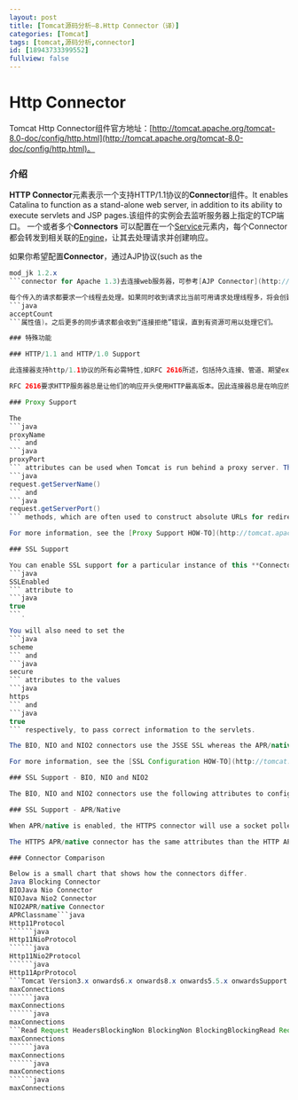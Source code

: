 ```yaml
---
layout: post
title: [Tomcat源码分析—8.Http Connector（译）]
categories: [Tomcat]
tags: [tomcat,源码分析,connector]
id: [18943733399552]
fullview: false
---
```


# Http Connector

Tomcat Http Connector组件官方地址：[http://tomcat.apache.org/tomcat-8.0-doc/config/http.html](http://tomcat.apache.org/tomcat-8.0-doc/config/http.html)。

### 介绍

**HTTP Connector**元素表示一个支持HTTP/1.1协议的**Connector**组件。It enables Catalina to function as a stand-alone web server, in addition to its ability to execute servlets and JSP pages.该组件的实例会去监听服务器上指定的TCP端口。 一个或者多个**Connectors** 可以配置在一个[Service](http://tomcat.apache.org/tomcat-8.0-doc/config/service.html)元素内，每个Connector都会转发到相关联的[Engine](http://tomcat.apache.org/tomcat-8.0-doc/config/engine.html)，让其去处理请求并创建响应。

如果你希望配置**Connector**，通过AJP协议(such as the 
```java
mod_jk 1.2.x
```connector for Apache 1.3)去连接web服务器，可参考[AJP Connector](http://tomcat.apache.org/tomcat-8.0-doc/config/ajp.html)文档。

每个传入的请求都要求一个线程去处理。如果同时收到请求比当前可用请求处理线程多，将会创建额外的线程，请求线程数不能操作配置的最大值（maxThreads属性的值）。如果依然收到更多的请求，那他们将会堆积在Connector实例中，数量不能操作配置的最大值(
```java
acceptCount
```属性值)。之后更多的同步请求都会收到“连接拒绝”错误，直到有资源可用以处理它们。

### 特殊功能

### HTTP/1.1 and HTTP/1.0 Support

此连接器支持http/1.1协议的所有必需特性,如RFC 2616所述，包括持久连接、管道、期望expectations和分块编码。 如果客户端（通常指浏览器）只支持HTTP/1.0， 连接器也能返回去支持这个协议。不需要特殊的配置也能支持这种特性。连接器也支持HTTP/1.0 keep-alive。

RFC 2616要求HTTP服务器总是让他们的响应开头使用HTTP最高版本。因此连接器总是在响应的开头返回HTTP/1.1。

### Proxy Support

The 
```java
proxyName
``` and 
```java
proxyPort
``` attributes can be used when Tomcat is run behind a proxy server. These attributes modify the values returned to web applications that call the 
```java
request.getServerName()
``` and 
```java
request.getServerPort()
``` methods, which are often used to construct absolute URLs for redirects. Without configuring these attributes, the values returned would reflect the server name and port on which the connection from the proxy server was received, rather than the server name and port to whom the client directed the original request.

For more information, see the [Proxy Support HOW-TO](http://tomcat.apache.org/tomcat-8.0-doc/proxy-howto.html).

### SSL Support

You can enable SSL support for a particular instance of this **Connector** by setting the 
```java
SSLEnabled
``` attribute to 
```java
true
```.

You will also need to set the 
```java
scheme
``` and 
```java
secure
``` attributes to the values 
```java
https
``` and 
```java
true
``` respectively, to pass correct information to the servlets.

The BIO, NIO and NIO2 connectors use the JSSE SSL whereas the APR/native connector uses OpenSSL. Therefore, in addition to using different attributes to configure SSL, the APR/native connector also requires keys and certificates to be provided in a different format.

For more information, see the [SSL Configuration HOW-TO](http://tomcat.apache.org/tomcat-8.0-doc/ssl-howto.html).

### SSL Support - BIO, NIO and NIO2

The BIO, NIO and NIO2 connectors use the following attributes to configure SSL:

### SSL Support - APR/Native

When APR/native is enabled, the HTTPS connector will use a socket poller for keep-alive, increasing scalability of the server. It also uses OpenSSL, which may be more optimized than JSSE depending on the processor being used, and can be complemented with many commercial accelerator components. Unlike the HTTP connector, the HTTPS connector cannot use sendfile to optimize static file processing.

The HTTPS APR/native connector has the same attributes than the HTTP APR/native connector, but adds OpenSSL specific ones. For the full details on using OpenSSL, please refer to OpenSSL documentations and the many books available for it (see the [Official OpenSSL website](http://www.openssl.org/)). The SSL specific attributes for the APR/native connector are:

### Connector Comparison

Below is a small chart that shows how the connectors differ.
Java Blocking Connector
BIOJava Nio Connector
NIOJava Nio2 Connector
NIO2APR/native Connector
APRClassname```java
Http11Protocol
``````java
Http11NioProtocol
``````java
Http11Nio2Protocol
``````java
Http11AprProtocol
```Tomcat Version3.x onwards6.x onwards8.x onwards5.5.x onwardsSupport PollingNOYESYESYESPolling SizeN/A```java
maxConnections
``````java
maxConnections
``````java
maxConnections
```Read Request HeadersBlockingNon BlockingNon BlockingBlockingRead Request BodyBlockingBlockingBlockingBlockingWrite Response Headers and BodyBlockingBlockingBlockingBlockingWait for next RequestBlockingNon BlockingNon BlockingNon BlockingSSL SupportJava SSLJava SSLJava SSLOpenSSLSSL HandshakeBlockingNon blockingNon blockingBlockingMax Connections```java
maxConnections
``````java
maxConnections
``````java
maxConnections
``````java
maxConnections


```


